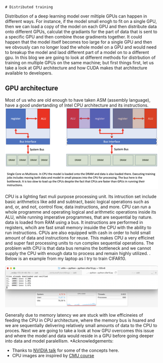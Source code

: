     # Distributed training
Distribution of a deep learning model over miltiple GPUs can happen in different ways. For instance, if the model small enogh to fit on a single GPU, then we can load a copy of the model on each GPU and then distribute data onto different GPUs, calculat the gradiants for the part of data that is sent to a specific GPU and then combine those gradinents together. It could happen that the model itself becomes too large for a single GPU and then we obvously can no longer load the whole model on a GPU and would need to breakup the model and laod different part of a model on to a different gpu. In this blog we are going to look at different methods for distrbution of training on multiple GPUs on the same machine; but first things first, let us take a look at GPU architecture and how CUDA makes that architecture available to developers.
## GPU architecture
Most of us who are old enough to have taken ASM (assembly language), have a good undertanding of Intel CPU architecture and its instructions. 
![cpu](images/cpuutilization.png)

CPU is a lighting fast muli purpose processing unit. Its intruction set include basic arithmetics like add and subtract, basic logical operations such as and, or, and not, control flow, data instructions, and more. CPU can run a whole programme and operating logical and arithmetic operations inside its ALU, while running imperative programmes, that are sequential by nature. data is loaded from RAM using a bus. It instructions are performed in  registers, whcih are fast small memory insuide the CPU with the ability to run instructions. CPUs are also equipped with cash in order to hold small amount of data and instructions for reuse. This makes CPU a very efficinet and super fast processing units to run complex sequential operations. The problem with CPU is that data bus remains the bottleneck and we cannot supply the CPU with enough data to process and remain highly utilized. . Below is an example from my laptop 
as I try to train CIFAR10.


![CIFAR10 CPU Utilization](images/cputilization.png)

Generally due to memory latency we are stuck with low efficineies of feeding the CPU in CPU architecture, where the memory bus is hsared and we are sequentially delivering relatively small amounts of data to the CPU to proces. Next we are going to take a look at how GPU overcomes this issue and where the model and data would reside in a GPU before going deeper into data and model paralellism.
*Acknowledgements:
- Thanks to [NVIDIA talk](https://www.nvidia.com/en-us/on-demand/session/gtcspring21-s31151) for some of the concepts here.
- CPU images are inspired by [CMU course](https://www.cs.cmu.edu/~fp/courses/15213-s07/lectures/27-multicore.pdf)


